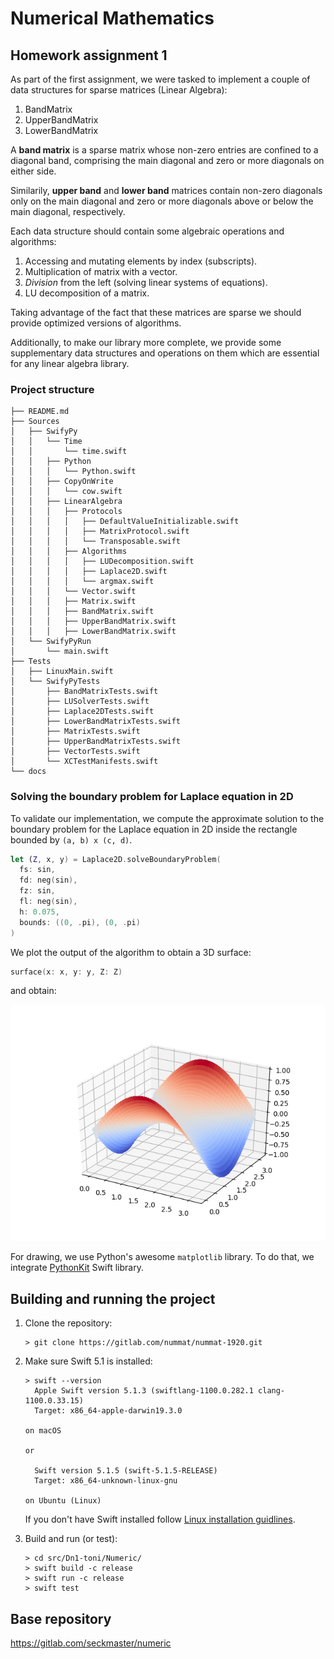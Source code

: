 # Numerical Mathematics


## Homework assignment 1

As part of the first assignment, we were tasked to implement a couple of data structures for sparse matrices (Linear Algebra):

1. BandMatrix
2. UpperBandMatrix
3. LowerBandMatrix

A **band matrix** is a sparse matrix whose non-zero entries are confined to a diagonal band, comprising the main diagonal and zero or more diagonals on either side.

Similarily, **upper band** and **lower band** matrices contain non-zero diagonals only on the main diagonal and zero or more diagonals above or below the main diagonal, respectively.

Each data structure should contain some algebraic operations and algorithms:

1. Accessing and mutating elements by index (subscripts).
2. Multiplication of matrix with a vector.
3. _Division_ from the left (solving linear systems of equations).
4. LU decomposition of a matrix.

Taking advantage of the fact that these matrices are sparse we should provide optimized versions of algorithms.

Additionally, to make our library more complete, we provide some supplementary data structures and operations on them which are essential for any linear algebra library.

### Project structure

```
├── README.md
├── Sources
│   ├── SwifyPy
│   │   └── Time
│   │       └── time.swift
│   │   ├── Python
│   │   │   └── Python.swift
│   │   ├── CopyOnWrite
│   │   │   └── cow.swift
│   │   ├── LinearAlgebra
│   │   │   ├── Protocols
│   │   │   │   ├── DefaultValueInitializable.swift
│   │   │   │   ├── MatrixProtocol.swift
│   │   │   │   └── Transposable.swift
│   │   │   ├── Algorithms
│   │   │   │   ├── LUDecomposition.swift
│   │   │   │   ├── Laplace2D.swift
│   │   │   │   └── argmax.swift
│   │   │   └── Vector.swift
│   │   │   ├── Matrix.swift
│   │   │   ├── BandMatrix.swift
│   │   │   ├── UpperBandMatrix.swift
│   │   │   ├── LowerBandMatrix.swift
│   └── SwifyPyRun
│       └── main.swift
├── Tests
│   ├── LinuxMain.swift
│   └── SwifyPyTests
│       ├── BandMatrixTests.swift
│       ├── LUSolverTests.swift
│       ├── Laplace2DTests.swift
│       ├── LowerBandMatrixTests.swift
│       ├── MatrixTests.swift
│       ├── UpperBandMatrixTests.swift
│       ├── VectorTests.swift
│       └── XCTestManifests.swift
└── docs
```

### Solving the boundary problem for Laplace equation in 2D

To validate our implementation, we compute the approximate solution to the boundary problem for the Laplace equation in 2D inside the rectangle bounded by `(a, b) x (c, d)`.

```swift
let (Z, x, y) = Laplace2D.solveBoundaryProblem(
  fs: sin,
  fd: neg(sin),
  fz: sin,
  fl: neg(sin),
  h: 0.075,
  bounds: ((0, .pi), (0, .pi)
)
```

We plot the output of the algorithm to obtain a 3D surface:

```swift
surface(x: x, y: y, Z: Z)
```

and obtain:

![milnica](milnica.png)

For drawing, we use Python's awesome `matplotlib` library. To do that, we integrate [PythonKit](https://github.com/pvieito/PythonKit) Swift library.

## Building and running the project

1. Clone the repository: 

	```
	> git clone https://gitlab.com/nummat/nummat-1920.git
	```

2. Make sure Swift 5.1 is installed:

	```
	> swift --version
	  Apple Swift version 5.1.3 (swiftlang-1100.0.282.1 clang-1100.0.33.15)
	  Target: x86_64-apple-darwin19.3.0
	
	on macOS
	
	or
	
	  Swift version 5.1.5 (swift-5.1.5-RELEASE)
	  Target: x86_64-unknown-linux-gnu
	
	on Ubuntu (Linux)
	```

	If you don't have Swift installed follow [Linux installation guidlines](https://itsfoss.com/use-swift-linux/).

3. Build and run (or test):

	```
	> cd src/Dn1-toni/Numeric/
	> swift build -c release
	> swift run -c release
	> swift test
	```
	
## Base repository

https://gitlab.com/seckmaster/numeric
